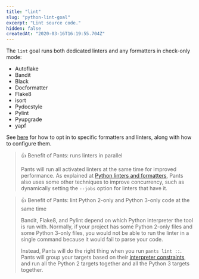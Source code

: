 ```yaml
---
title: "lint"
slug: "python-lint-goal"
excerpt: "Lint source code."
hidden: false
createdAt: "2020-03-16T16:19:55.704Z"
---
```

The `lint` goal runs both dedicated linters and any formatters in check-only mode:

- Autoflake
- Bandit
- Black
- Docformatter
- Flake8
- isort
- Pydocstyle
- Pylint
- Pyupgrade
- yapf

See [here](doc:python-linters-and-formatters) for how to opt in to specific formatters and linters, along with how to configure them.

> 👍 Benefit of Pants: runs linters in parallel
> 
> Pants will run all activated linters at the same time for improved performance. As explained at [Python linters and formatters](doc:python-linters-and-formatters), Pants also uses some other techniques to improve concurrency, such as dynamically setting the `--jobs` option for linters that have it.

> 👍 Benefit of Pants: lint Python 2-only and Python 3-only code at the same time
> 
> Bandit, Flake8, and Pylint depend on which Python interpreter the tool is run with. Normally, if your project has some Python 2-only files and some Python 3-only files, you would not be able to run the linter in a single command because it would fail to parse your code.
> 
> Instead, Pants will do the right thing when you run `pants lint ::`. Pants will group your targets based on their [interpreter constraints](doc:python-interpreter-compatibility), and run all the Python 2 targets together and all the Python 3 targets together.
